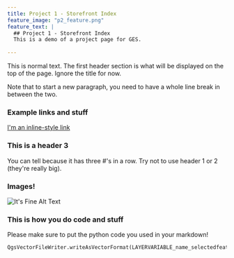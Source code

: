 ```yaml
---
title: Project 1 - Storefront Index
feature_image: "p2_feature.png"
feature_text: |
  ## Project 1 - Storefront Index
  This is a demo of a project page for GES.
  
---
```


This is normal text. The first header section is what will be displayed on the top of the page. Ignore the title for now.

Note that to start a new paragraph, you need to have a whole line break in between the two.

### Example links and stuff
[I'm an inline-style link](https://www.google.com)

### This is a header 3
You can tell because it has three \#'s in a row. Try not to use header 1 or 2 (they're really big).

### Images!

![It's Fine Alt Text](p1_teaser.png)


### This is how you do code and stuff
Please make sure to put the python code you used in your markdown!
```python
QgsVectorFileWriter.writeAsVectorFormat(LAYERVARIABLE_name_selectedfeatures, r'C:/Users/ges_student/Desktop/OUTPUT_name.gpkg', 'utf-8', LAYERVARIABLE_name_selectedfeatures.crs(),'GPKG', True)
```
